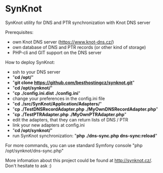 # SynKnot
SynKnot utility for DNS and PTR synchronization with Knot DNS server

Prerequisites:
 - own Knot DNS server (https://www.knot-dns.cz/)
 - own database of DNS and PTR records (or other kind of storage)
 - PHP-cli and GIT support on the DNS server

How to deploy SynKnot:
 - ssh to your DNS server
 - "**cd /opt/**"
 - "**git clone https://github.com/besthostingcz/synknot.git**"
 - "**cd /opt/synknot/**"
 - "**cp ./config.ini.dist ./config.ini**"
 - change your preferences in the config.ini file
 - "**cd ./src/SynKnot/Application/Adapters/**"
 - "**cp ./TestDNSRecordAdapter.php ./MyOwnDNSRecordAdapter.php**"
 - "**cp ./TestPTRAdapter.php ./MyOwnPTRAdapter.php**"
 - edit the adapters, that they can return lists of DNS / PTR
 - link your new adapters at config.ini
 - "**cd /opt/synknot/**"
 - run SynKnot synchronization: "**php ./dns-sync.php dns-sync:reload**"

For more commands, you can use standard Symfony console "php /opt/synknot/dns-sync.php"

More infomation about this project could be found at http://synknot.cz/. Don't hesitate to ask :)
